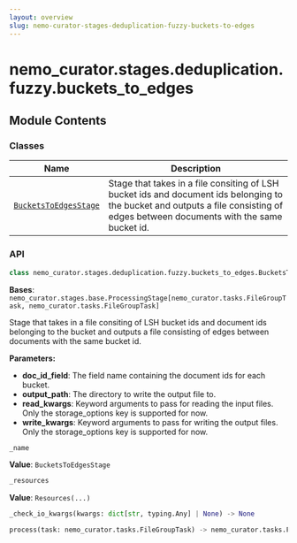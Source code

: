 ```yaml
---
layout: overview
slug: nemo-curator-stages-deduplication-fuzzy-buckets-to-edges
---
```


# nemo_curator.stages.deduplication.fuzzy.buckets_to_edges



## Module Contents

### Classes

| Name | Description |
|------|-------------|
| [`BucketsToEdgesStage`](#nemo_curatorstagesdeduplicationfuzzybuckets_to_edgesbucketstoedgesstage) | Stage that takes in a file consiting of LSH bucket ids and document ids belonging to the bucket and outputs a file consisting of edges between documents with the same bucket id. |

### API

```python
class nemo_curator.stages.deduplication.fuzzy.buckets_to_edges.BucketsToEdgesStage(output_path: str, doc_id_field: str = CURATOR_DEDUP_ID_STR, read_kwargs: dict[str, typing.Any] | None = None, write_kwargs: dict[str, typing.Any] | None = None)
```

**Bases**: `nemo_curator.stages.base.ProcessingStage[nemo_curator.tasks.FileGroupTask, nemo_curator.tasks.FileGroupTask]`

Stage that takes in a file consiting of LSH bucket ids and document ids belonging to the bucket
and outputs a file consisting of edges between documents with the same bucket id.

**Parameters:**

- **doc_id_field**: The field name containing the document ids for each bucket.
- **output_path**: The directory to write the output file to.
- **read_kwargs**: Keyword arguments to pass for reading the input files.
  Only the storage_options key is supported for now.
- **write_kwargs**: Keyword arguments to pass for writing the output files.
  Only the storage_options key is supported for now.

```python
_name
```

**Value**: `BucketsToEdgesStage`


```python
_resources
```

**Value**: `Resources(...)`


```python
_check_io_kwargs(kwargs: dict[str, typing.Any] | None) -> None
```


```python
process(task: nemo_curator.tasks.FileGroupTask) -> nemo_curator.tasks.FileGroupTask
```

